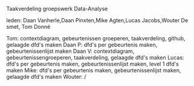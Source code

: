Taakverdeling groepswerk Data-Analyse

leden: Daan Vanherle,Daan Pinxten,Mike Agten,Lucas Jacobs,Wouter De smet, Tom Donné

Tom: contextdiagram, gebeurtenissen groeperen, taakverdeling, github, gelaagde dfd's maken
Daan P: dfd's per gebeurtenis maken, gebeurtenissenlijst maken
Daan V: contextdiagram, gebeurtenissengroeperen, taakverdeling, gelaagde dfd's maken
Lucas: dfd's per gebeurtenis maken, gebeurtenissenlijst maken, level 1 dfd's maken
Mike: dfd's per gebeurtenis maken, gebeurtenissenlijst maken, gelaagde dfd's maken
Wouter: / 
